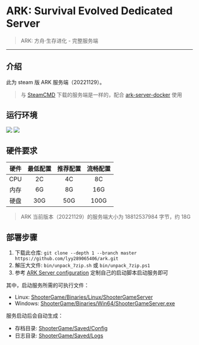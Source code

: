 # ARK: Survival Evolved Dedicated Server

> ARK: 方舟‧生存进化 - 完整服务端

------

## 介绍

此为 steam 版 ARK 服务端（20221129）。

> 与 [SteamCMD](https://developer.valvesoftware.com/wiki/SteamCMD) 下载的服务端是一样的，配合 [ark-server-docker](https://github.com/lyy289065406/ark-server-docker.git) 使用


## 运行环境

![](https://img.shields.io/badge/OS|Linux-red.svg) ![](https://img.shields.io/badge/OS|Windows-blue.svg)


## 硬件要求

| 硬件 | 最低配置 | 推荐配置 | 流畅配置 |
|:---:|:---:|:---:|:---:|
| CPU | 2C | 4C | 8C|
| 内存 | 6G | 8G | 16G |
| 硬盘 | 30G | 50G | 100G |

> ARK 当前版本（20221129）的服务端大小为 18812537984 字节，约 18G


## 部署步骤

1. 下载此仓库: `git clone --depth 1 --branch master https://github.com/lyy289065406/ark.git`
2. 解压大文件: `bin/unpack_7zip.sh` 或 `bin/unpack_7zip.ps1`
3. 参考 [ARK Server configuration](https://ark.fandom.com/wiki/Server_configuration) 定制自己的启动脚本启动服务即可

其中，启动服务所需的可执行文件：

- Linux: [ShooterGame/Binaries/Linux/ShooterGameServer](./ShooterGame/Binaries/Linux/ShooterGameServer)
- Windows: [ShooterGame/Binaries/Win64/ShooterGameServer.exe](./ShooterGame/Binaries/Win64/ShooterGameServer.exe)

服务启动后会自动生成：

- 存档目录: [ShooterGame/Saved/Config](./ShooterGame/Saved/Config)
- 日志目录: [ShooterGame/Saved/Logs](./ShooterGame/Saved/Logs)

